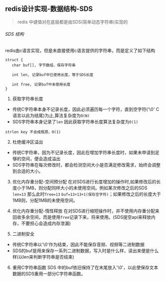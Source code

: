 ## redis设计实现-数据结构-SDS

> redis 中键值对在底层都是由SDS(简单动态字符串)实现的


###### SDS 结构
 redis由c语言实现，但是未直接使用c语言提供的字符串，而是定义了如下结构
```
struct {
   char buf[], 字节数组，保存字符串

   int len, 记录buf中已使用长度，等于SDS长度

   int free, 记录buf中未使用长度
}
```

  1. 获取字符串长度
   * 传统C字符串本身不记录长度，因此必须遍历每一个字符，直到空字符('\0' C语言以此为结尾)为止,算法复杂度为`O(N)`
   * SDS字符串本身记录了`len` 因此获取字符串长度算法复杂度为`O(1)`
   ```
   strlen key 不会成瓶颈，O(1)
   ```

  2. 杜绝缓冲区溢出
   * 传统C字符串，因为不记录长度，因此在增加字符串长度时，如果未申请到足够的空间，便会造成溢出
   * SDS字符串在每次修改时，都会检测空间大小是否满足修改需求，始终会调整到合适的大小。

  3. 优化内存重分配-空间预分配
   在对SDS进行长度增加的操作时,如果修改后的长度小于1MB，则分配同样大小的未使用空间。例如某次修改之后的SDS `len=13` 那么此时`free=13` `buf=13+13+1(保存空字符)`；如果修改之后的长度大于1MB则，分配1MB的未使用空间。

  4. 优化内存重分配-惰性释放
   在对SDS进行缩短操作时，并不使用内存重分配来回收多余空间，而是使用`free`记录下来，将来使用。(SDS提空api来释放内存，不要担心会造成内存泄漏)

  5. 二进制安全
   * 传统C字符串以'\0'作为结束，因此不能保存音频、视频等二进制数据
   * SDS的buf是用来保存一系列二进制数据，写入时是什么样，读出来便是什么样(以len来判断字符串是否结束)

  6. 重用C字符串函数
   SDS 中的buf依旧保持了在末尾放入'\0'，以此使保存文本数据的SDS重用一部分C字符串函数。


